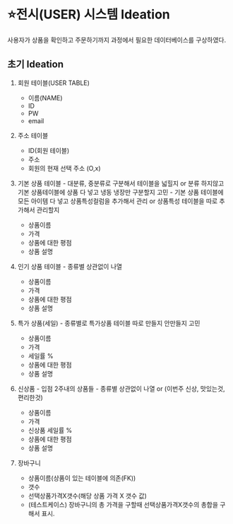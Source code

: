 # ⭐전시(USER) 시스템 Ideation
사용자가 상품을 확인하고 주문하기까지 과정에서 필요한 데이터베이스를 구상하였다.



## 초기 Ideation
1. 회원 테이블(USER TABLE)
    - 이름(NAME)
    - ID
    - PW
    - email
    
2. 주소 테이블
    - ID(회원 테이블)
    - 주소
    - 회원의 현재 선택 주소 (O,x)

3. 기본 상품 테이블 - 대분류, 중분류로 구분해서 테이블을 넓힐지 or 분류 하지않고 기본 상품테이블에 상품 다 넣고 냉동 냉장만 구분할지 고민
                    - 기본 상품 테이블에 모든 아이템 다 넣고 상품특성컬럼을 추가해서 관리 or 상품특성 테이블을 따로 추가해서 관리할지
    - 상품이름
    - 가격
    - 상품에 대한 평점
    - 상품 설명

4. 인기 상품 테이블 - 종류별 상관없이 나열
    - 상품이름
    - 가격
    - 상품에 대한 평점
    - 상품 설명

5. 특가 상품(세일) - 종류별로 특가상품 테이블 따로 만들지 안만들지 고민
    - 상품이름
    - 가격
    - 세일률 %
    - 상품에 대한 평점
    - 상품 설명

6. 신상품 - 입점 2주내의 상품들 - 종류별 상관없이 나열 or (이번주 신상, 맛있는것, 편리한것)
    - 상품이름
    - 가격
    - 신상품 세일률 %
    - 상품에 대한 평점
    - 상품 설명

7. 장바구니
    - 상품이름(상품이 있는 테이블에 의존(FK))
    - 갯수
    - 선택상품가격X갯수(해당 상품 가격 X 갯수 값)
    + (테스트케이스) 장바구니의 총 가격을 구할때 선택상품가격X갯수의 총합을 구해서 표시.
